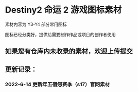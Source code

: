 # Destiny2 命运 2 游戏图标素材

素材内容为 Y3-Y4 部分常用图标

图标已经分类好，提供给需要制作作品或项目的创作者使用

## 如果您有仓库内未收录的素材，欢迎上传提交

## 更新记录：

### 2022-6-14 更新年五宿怨赛季（s17）官网素材
